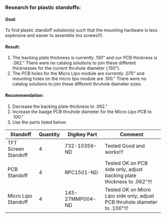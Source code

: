### Research for plastic standoffs:

#### Goal:   
To find plastic standoff solution(s) such that the mounting hardware is less expensive and easier to assemble (no screws!!).  

#### Result:  
1.  The backing plate thickness is currently .100" and our PCB thickness is .062."  There were no catalog solutions to join these different thicknesses for the current thruhole diameter (.150").
2.  The PCB holes for the Micro Lipo module are currently .075" and mounting holes on the micro lipo module are .100."  There were no catalog solutions to join these different thruhole diameter sizes.

#### Recommendation:  
1.  Decrease the backing plate thickness to .062."
2.  Increase the badge PCB thruhole diameter for the Micro Lipo PCB to .100."
3.  Use the parts listed below:


| Standoff            | Quantity |  Digikey Part | Comment | 
| ------------------- | -------- | ------------- | ------- |
| TFT Screen Standoff | 4        |  732-10356-ND |  Tested Good and works!!!       |
| PCB Standoff        | 4        |  RPC1501-ND  |  Tested OK on PCB side only, adjust backing plate thickness to .062"!!! |
| Micro Lipo Standoff | 4        |  145-27MMP004-ND | Tested OK on Micro Lipo side only, adjust PCB thruhole diameter to .100"!!! | 

